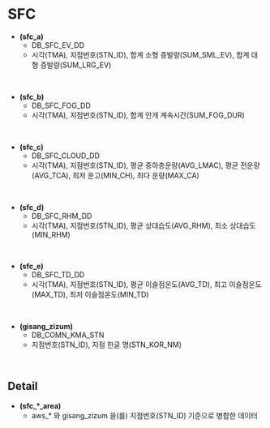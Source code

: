 # SFC

+ **(sfc_a)** 
  + DB_SFC_EV_DD
  + 시각(TMA), 지점번호(STN_ID), 합계 소형 증발량(SUM_SML_EV), 합계 대형 증발량(SUM_LRG_EV)
<br/>

+ **(sfc_b)** 
  + DB_SFC_FOG_DD
  + 시각(TMA), 지점번호(STN_ID), 합계 안개 계속시간(SUM_FOG_DUR)
<br/>

+ **(sfc_c)**	   
  + DB_SFC_CLOUD_DD	
  + 시각(TMA), 지점번호(STN_ID), 평균 중하층운량(AVG_LMAC), 평균 전운량(AVG_TCA), 최저 운고(MIN_CH), 최다 운량(MAX_CA)
<br/>

+ **(sfc_d)**		
  + DB_SFC_RHM_DD	
  + 시각(TMA), 지점번호(STN_ID), 평균 상대습도(AVG_RHM), 최소 상대습도(MIN_RHM)
<br/>

+ **(sfc_e)**
  + DB_SFC_TD_DD	
  + 시각(TMA), 지점번호(STN_ID), 평균 이슬점온도(AVG_TD), 최고 이슬점온도(MAX_TD), 최저 이슬점온도(MIN_TD)
<br/>

+ **(gisang_zizum)**
  + DB_COMN_KMA_STN		
  + 지점번호(STN_ID), 지점 한글 명(STN_KOR_NM)
<br/>


## Detail
+ **(sfc_*_area)**
	+ aws_* 와 gisang_zizum 을(를) 지점번호(STN_ID) 기준으로 병합한 데이터
